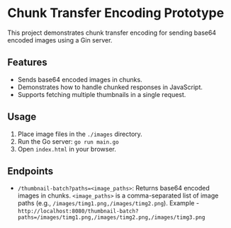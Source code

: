 # Chunk Transfer Encoding Prototype

This project demonstrates chunk transfer encoding for sending base64 encoded images using a Gin server.

## Features

*   Sends base64 encoded images in chunks.
*   Demonstrates how to handle chunked responses in JavaScript.
*   Supports fetching multiple thumbnails in a single request.

## Usage

1.  Place image files in the `./images` directory.
2.  Run the Go server: `go run main.go`
3.  Open `index.html` in your browser.

## Endpoints

*   `/thumbnail-batch?paths=<image_paths>`: Returns base64 encoded images in chunks. `<image_paths>` is a comma-separated list of image paths (e.g., `/images/timg1.png,/images/timg2.png`). Example - `http://localhost:8080/thumbnail-batch?paths=/images/timg1.png,/images/timg2.png,/images/timg3.png`
